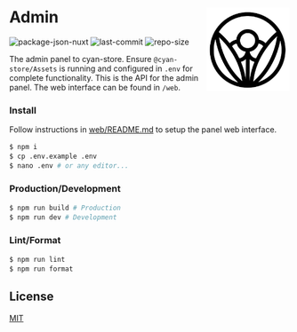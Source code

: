 # Admin <img src="/web/public/icon.png" align="right" width="150" />

![package-json-nuxt](https://img.shields.io/github/package-json/dependency-version/cyan-store/Admin/fastify) ![last-commit](https://img.shields.io/github/last-commit/cyan-store/Admin) ![repo-size](https://img.shields.io/github/repo-size/cyan-store/Admin)

The admin panel to cyan-store. Ensure `@cyan-store/Assets` is running and configured in `.env` for complete functionality. This is the API for the admin panel. The web interface can be found in `/web`.

### Install

Follow instructions in [web/README.md](web/README.md) to setup the panel web interface.

```sh
$ npm i
$ cp .env.example .env
$ nano .env # or any editor...
```

### Production/Development

```sh
$ npm run build # Production
$ npm run dev # Development
```

### Lint/Format

```sh
$ npm run lint
$ npm run format
```

## License

[MIT](LICENSE)
